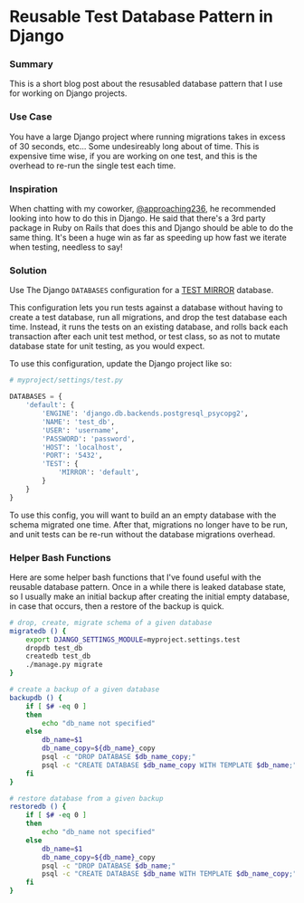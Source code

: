 # Reusable Test Database Pattern in Django

### Summary

This is a short blog post about the resusabled database pattern that I use for working on Django projects.

### Use Case

You have a large Django project where running migrations takes in excess of 30 seconds, etc... Some undesireably long about of time. This is expensive time wise, if you are working on one test, and this is the overhead to re-run the single test each time.

### Inspiration

When chatting with my coworker, [@approaching236](https://github.com/approaching236), he recommended looking into how to do this in Django. He said that there's a 3rd party package in Ruby on Rails that does this and Django should be able to do the same thing. It's been a huge win as far as speeding up how fast we iterate when testing, needless to say!

### Solution

Use The Django `DATABASES` configuration for a [TEST MIRROR](https://docs.djangoproject.com/en/2.0/topics/testing/advanced/#testing-primary-replica-configurations) database.

This configuration lets you run tests against a database without having to create a test database, run all migrations, and drop the test database each time. Instead, it runs the tests on an existing database, and rolls back each transaction after each unit test method, or test class, so as not to mutate database state for unit testing, as you would expect.

To use this configuration, update the Django project like so:

```python
# myproject/settings/test.py

DATABASES = {
    'default': {
        'ENGINE': 'django.db.backends.postgresql_psycopg2',
        'NAME': 'test_db',
        'USER': 'username',
        'PASSWORD': 'password',
        'HOST': 'localhost',
        'PORT': '5432',
        'TEST': {
            'MIRROR': 'default',
        }
    }
}
```

To use this config, you will want to build an an empty database with the schema migrated one time. After that, migrations no longer have to be run, and unit tests can be re-run without the database migrations overhead.

### Helper Bash Functions

Here are some helper bash functions that I've found useful with the reusable database pattern. Once in a while there is leaked database state, so I usually make an initial backup after creating the initial empty database, in case that occurs, then a restore of the backup is quick.

```bash
# drop, create, migrate schema of a given database
migratedb () {
    export DJANGO_SETTINGS_MODULE=myproject.settings.test
    dropdb test_db
    createdb test_db
    ./manage.py migrate
}

# create a backup of a given database
backupdb () {
    if [ $# -eq 0 ]
    then
        echo "db_name not specified"
    else
        db_name=$1
        db_name_copy=${db_name}_copy
        psql -c "DROP DATABASE $db_name_copy;"
        psql -c "CREATE DATABASE $db_name_copy WITH TEMPLATE $db_name;"
    fi
}

# restore database from a given backup
restoredb () {
    if [ $# -eq 0 ]
    then
        echo "db_name not specified"
    else
        db_name=$1
        db_name_copy=${db_name}_copy
        psql -c "DROP DATABASE $db_name;"
        psql -c "CREATE DATABASE $db_name WITH TEMPLATE $db_name_copy;"
    fi
}
```

